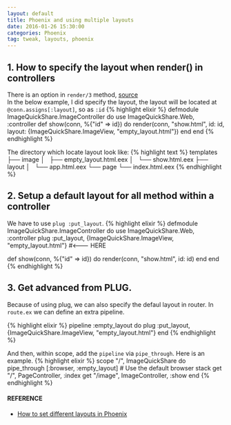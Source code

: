 ```yaml
---
layout: default
title: Phoenix and using multiple layouts
date: 2016-01-26 15:30:00
categories: Phoenix
tag: tweak, layouts, phoenix
--- 
```


## 1. How to specify the layout when render() in controllers
There is an option in `render/3` method, [source](http://hexdocs.pm/phoenix/Phoenix.Controller.html#render/3)  
In the below example, I did specify the layout, the layout will be located at `@conn.assigns[:layout]`, so as `:id`
{% highlight elixir %}
defmodule ImageQuickShare.ImageController do
  use ImageQuickShare.Web, :controller
  def show(conn, %{"id" => id}) do
    render(conn, "show.html", id: id,
           layout: {ImageQuickShare.ImageView, "empty_layout.html"})
  end
end
{% endhighlight %}

The directory which locate layout look like:
{% highlight text %}
templates
├── image
│   ├── empty_layout.html.eex
│   └── show.html.eex
├── layout
│   └── app.html.eex
└── page
    └── index.html.eex
{% endhighlight %}

## 2. Setup a default layout for all method within a controller
We have to use `plug :put_layout`. 
{% highlight elixir %}
defmodule ImageQuickShare.ImageController do
  use ImageQuickShare.Web, :controller
  plug :put_layout, {ImageQuickShare.ImageView, "empty_layout.html"}  #<--- HERE
  
  def show(conn, %{"id" => id}) do
    render(conn, "show.html", id: id)
  end
end
{% endhighlight %}

## 3. Get advanced from PLUG.
Because of using plug, we can also specify the defaul layout in router. In `route.ex` we can define an extra pipeline.

{% highlight elixir %}
pipeline :empty_layout do
  plug :put_layout, {ImageQuickShare.ImageView, "empty_layout.html"}
end
{% endhighlight %}

And then, within scope, add the `pipeline` via `pipe_through`. Here is an example.
{% highlight elixir %}
scope "/", ImageQuickShare do
  pipe_through [:browser, :empty_layout] # Use the default browser stack
  get "/", PageController, :index
  get "/image", ImageController, :show
end
{% endhighlight %}

#### REFERENCE
- [How to set different layouts in Phoenix](http://www.cultivatehq.com/posts/how-to-set-different-layouts-in-phoenix/)


